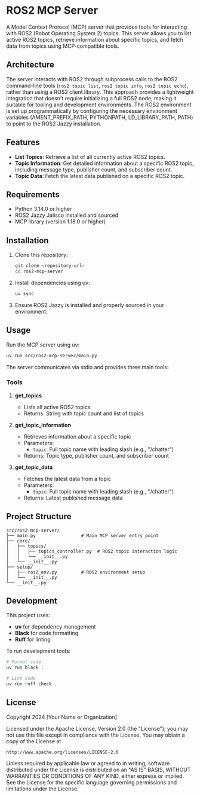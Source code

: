 # ROS2 MCP Server

A Model Context Protocol (MCP) server that provides tools for interacting with ROS2 (Robot Operating System 2) topics. This server allows you to list active ROS2 topics, retrieve information about specific topics, and fetch data from topics using MCP-compatible tools.

## Architecture

The server interacts with ROS2 through subprocess calls to the ROS2 command-line tools (`ros2 topic list`, `ros2 topic info`, `ros2 topic echo`), rather than using a ROS2 client library. This approach provides a lightweight integration that doesn't require initializing a full ROS2 node, making it suitable for tooling and development environments. The ROS2 environment is set up programmatically by configuring the necessary environment variables (AMENT_PREFIX_PATH, PYTHONPATH, LD_LIBRARY_PATH, PATH) to point to the ROS2 Jazzy installation.

## Features

- **List Topics**: Retrieve a list of all currently active ROS2 topics.
- **Topic Information**: Get detailed information about a specific ROS2 topic, including message type, publisher count, and subscriber count.
- **Topic Data**: Fetch the latest data published on a specific ROS2 topic.

## Requirements

- Python 3.14.0 or higher
- ROS2 Jazzy Jalisco installed and sourced
- MCP library (version 1.18.0 or higher)

## Installation

1. Clone this repository:
   ```bash
   git clone <repository-url>
   cd ros2-mcp-server
   ```

2. Install dependencies using uv:
   ```bash
   uv sync
   ```

3. Ensure ROS2 Jazzy is installed and properly sourced in your environment.

## Usage

Run the MCP server using uv:

```bash
uv run src/ros2-mcp-server/main.py
```

The server communicates via stdio and provides three main tools:

### Tools

1. **get_topics**
   - Lists all active ROS2 topics
   - Returns: String with topic count and list of topics

2. **get_topic_information**
   - Retrieves information about a specific topic
   - Parameters:
     - `topic`: Full topic name with leading slash (e.g., "/chatter")
   - Returns: Topic type, publisher count, and subscriber count

3. **get_topic_data**
   - Fetches the latest data from a topic
   - Parameters:
     - `topic`: Full topic name with leading slash (e.g., "/chatter")
   - Returns: Latest published message data

## Project Structure

```
src/ros2-mcp-server/
├── main.py                 # Main MCP server entry point
├── core/
│   ├── topics/
│   │   ├── topics_controller.py  # ROS2 topic interaction logic
│   │   └── __init__.py
│   └── __init__.py
├── setup/
│   ├── ros2_env.py         # ROS2 environment setup
│   └── __init__.py
└── __init__.py
```

## Development

This project uses:
- **uv** for dependency management
- **Black** for code formatting
- **Ruff** for linting

To run development tools:

```bash
# Format code
uv run black .

# Lint code
uv run ruff check .
```

## License

Copyright 2024 [Your Name or Organization]

Licensed under the Apache License, Version 2.0 (the "License");
you may not use this file except in compliance with the License.
You may obtain a copy of the License at

    http://www.apache.org/licenses/LICENSE-2.0

Unless required by applicable law or agreed to in writing, software
distributed under the License is distributed on an "AS IS" BASIS,
WITHOUT WARRANTIES OR CONDITIONS OF ANY KIND, either express or implied.
See the License for the specific language governing permissions and
limitations under the License.